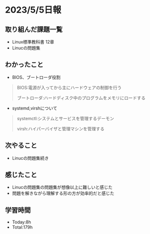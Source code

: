 # 2023/5/5日報


## 取り組んだ課題一覧
- Linux標準教科書 12章
- Linucの問題集

## わかったこと
- BIOS、ブートローダ役割
> BIOS:電源が入ってから主にハードウェアの制御を行う
>
> ブートローダ:ハードディスク中のプログラムをメモリにロードする

- systemd,virshについて
> systemctl:システムとサービスを管理するデーモン
>
> virsh:ハイパーバイザと管理マシンを管理する

## 次やること
- Linucの問題集続き

## 感じたこと 
- Linucの問題集の問題集が想像以上に難しいと感じた
- 問題を解きながら理解する形の方が効率的だと感じた

## 学習時間
- Today:8h
- Total:179h

